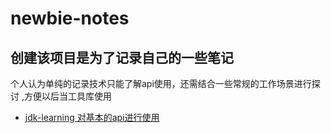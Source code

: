 # newbie-notes

## 创建该项目是为了记录自己的一些笔记
个人认为单纯的记录技术只能了解api使用，还需结合一些常规的工作场景进行探讨
,方便以后当工具库使用

- [jdk-learning 对基本的api进行使用](https://github.com/chen-yuhao/newbie-notes/blob/master/doc/jdk-learning.md)